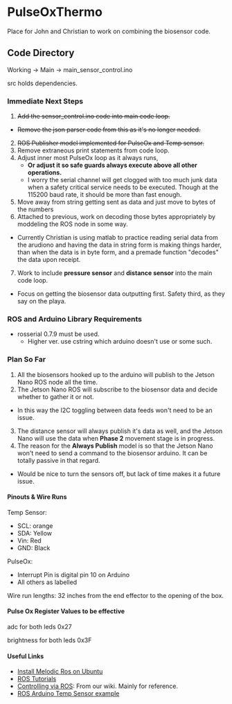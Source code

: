 # PulseOxThermo
Place for John and Christian to work on combining the biosensor code.

## Code Directory
Working -> Main -> main_sensor_control.ino

src holds dependencies.

### Immediate Next Steps
1. ~~Add the sensor_control.ino code into main code loop.~~
  - ~~Remove the json parser code from this as it's no longer needed.~~
2. ~~ROS Publisher model implemented for PulseOx and Temp sensor.~~
2. Remove extraneous print statements from code loop.
3. Adjust inner most PulseOx loop as it always runs,
    - **Or adjust it so safe guards always execute above all other operations.**
    - I worry the serial channel will get clogged with too much junk data when a safety critical service needs to be executed. Though at the 115200 baud rate, it should be more than fast enough.
5. Move away from string getting sent as data and just move to bytes of the numbers
6. Attached to previous, work on decoding those bytes appropriately by moddeling the ROS node in some way.
  - Currently Christian is using matlab to practice reading serial data from the arudiono and having the data in string form is making things harder, than when the data is in byte form, and a premade function "decodes" the data upon receipt.
7. Work to include **pressure sensor** and **distance sensor** into the main code loop.
  - Focus on getting the biosensor data outputting first. Safety third, as they say on the playa. 

### ROS and Arduino Library Requirements
- rosserial 0.7.9 must be used.
	- Higher ver. use cstring which arduino doesn't use or some such.

### Plan So Far
1. All the biosensors hooked up to the arduino will publish to the Jetson Nano ROS node all the time.
2. The Jetson Nano ROS will subscribe to the biosensor data and decide whether to gather it or not.
  - In this way the I2C toggling between data feeds won't need to be an issue.
3. The distance sensor will always publish it's data as well, and the Jetson Nano will use the data when **Phase 2** movement stage is in progress.
4. The reason for the **Always Publish** model is so that the Jetson Nano won't need to send a command to the biosensor arduino. It can be totally passive in that regard.
  - Would be nice to turn the sensors off, but lack of time makes it a future issue.

#### Pinouts & Wire Runs
Temp Sensor:
- SCL: orange
- SDA: Yellow
- Vin: Red
- GND: Black

PulseOx:
- Interrupt Pin is digital pin 10 on Arduino
- All others as labelled

Wire run lengths: 32 inches from the end effector to the opening of the box.

#### Pulse Ox Register Values to be effective
adc for both leds 0x27

brightness for both leds 0x3F 

#### Useful Links
- [Install Melodic Ros on Ubuntu](https://wiki.ros.org/melodic/Installation/Ubuntu)
- [ROS Tutorials](https://wiki.ros.org/ROS/Tutorials)
- [Controlling via ROS](https://github.com/athelas-NEU/arm-control-ros/wiki/Setup-for-Controlling-via-ROS): From our wiki. Mainly for reference. 
- [ROS Arduino Temp Sensor example](https://wiki.ros.org/rosserial_arduino/Tutorials/Measuring%20Temperature)
